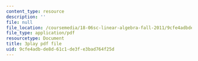 ```yaml
---
content_type: resource
description: ''
file: null
file_location: /coursemedia/18-06sc-linear-algebra-fall-2011/9cfe4adbde8d61c1de3fe3bad764f25d_h9aDgvW59TU.pdf
file_type: application/pdf
resourcetype: Document
title: 3play pdf file
uid: 9cfe4adb-de8d-61c1-de3f-e3bad764f25d
---
```

